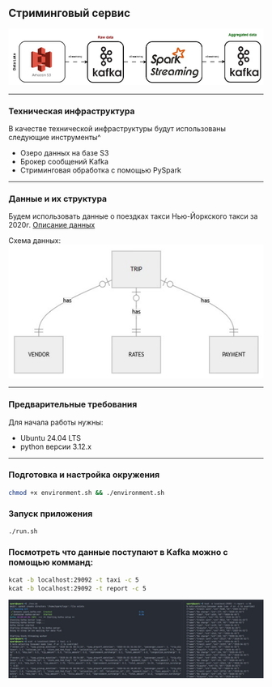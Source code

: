 ## Стриминговый сервис

<img src="https://github.com/dmt-zh/BigData/blob/main/Kafka/static/stream-pipeline.jpg"/>

<hr>

### Техническая инфраструктура

В качестве технической инфраструктуры будут использованы следующие инструменты^
- Озеро данных на базе S3
- Брокер сообщений Kafka
- Стриминговая обработка с помощью PySpark

<hr>

### Данные и их структура

Будем использовать данные о поездках такси Нью-Йоркского такси за 2020г.
[Описание данных](https://www.nyc.gov/assets/tlc/downloads/pdf/data_dictionary_trip_records_yellow.pdf)

Схема данных:
<img src="https://github.com/dmt-zh/BigData/blob/main/Kafka/static/er_diagram.jpg"/>

<hr>

### Предварительные требования

Для начала работы нужны:
- Ubuntu 24.04 LTS
- python версии 3.12.x

<hr>

### Подготовка и настройка окружения

```sh
chmod +x environment.sh && ./environment.sh
```

### Запуск приложения

```sh
./run.sh 
```

### Посмотреть что данные поступают в Kafka можно с помощью комманд:

```sh
kcat -b localhost:29092 -t taxi -с 5
kcat -b localhost:29092 -t report -с 5
```
<img src="https://github.com/dmt-zh/BigData/blob/main/Kafka/static/kcat_log.jpg"/>
